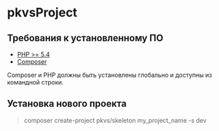 # pkvsProject

## Требования к установленному ПО

 * [PHP >= 5.4](http://www.php.net/)
 * [Composer](https://getcomposer.org/download/)

Composer и PHP должны быть установлены глобально и доступны из командной строки.

## Установка нового проекта

 > composer create-project pkvs/skeleton my_project_name -s dev

